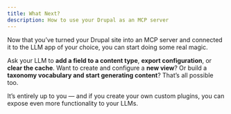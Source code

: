 ```yaml
---
title: What Next?
description: How to use your Drupal as an MCP server
---
```


Now that you’ve turned your Drupal site into an MCP server and connected it to the LLM app of your choice, you can start doing some real magic.

Ask your LLM to **add a field to a content type**, **export configuration**, or **clear the cache**. Want to create and configure a **new view**? Or build a **taxonomy vocabulary and start generating content**? That’s all possible too.

It’s entirely up to you — and if you create your own custom plugins, you can expose even more functionality to your LLMs.
